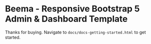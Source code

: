 # Beema - Responsive Bootstrap 5 Admin & Dashboard Template

Thanks for buying. Navigate to `docs/docs-getting-started.html` to get started.


     


